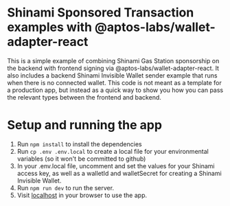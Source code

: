# Shinami Sponsored Transaction examples with @aptos-labs/wallet-adapter-react
This is a simple example of combining Shinami Gas Station sponsorship on the backend with frontend signing via @aptos-labs/wallet-adapter-react. It also includes a backend Shinami Invisible Wallet sender example that runs when there is no connected wallet. This code is not meant as a template for a production app, but instead as a quick way to show you how you can pass the relevant types between the frontend and backend.

# Setup and running the app
1. Run `npm install` to install the dependencies
2. Run `cp .env .env.local` to create a local file for your environmental variables (so it won't be committed to github)
3. In your .env.local file, uncomment and set the values for your Shinami access key, as well as a walletId and walletSecret for creating a Shinami Invisible Wallet. 
4. Run `npm run dev` to run the server.  
5. Visit [localhost](http://localhost:3000/) in your browser to use the app.